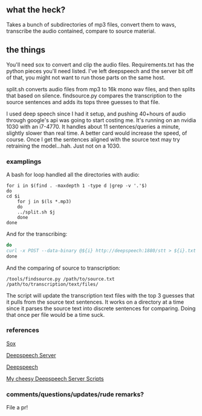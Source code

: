 ## what the heck?
Takes a bunch of subdirectories of mp3 files, convert them to wavs, transcribe the audio contained, compare to source material.

## the things
  
You'll need sox to convert and clip the audio files.  Requirements.txt has the python pieces you'll need listed.  I've left deepspeech and the server bit off of that, you might not want to run those parts on the same host. 

split.sh converts audio files from mp3 to 16k mono wav files, and then splits that based on silence.  findsource.py compares the transcription to the source sentences and adds its tops three guesses to that file.  

I used deep speech since I had it setup, and pushing 40+hours of audio through google's api was going to start costing me. It's running on an nvidia 1030 with an i7-4770.  It handles about 11 sentences/queries a minute, slightly slower than real time. A better card would increase the speed, of course. Once I get the sentences aligned with the source text may try retraining the model...hah.  Just not on a 1030.

### examplings

A bash for loop handled all the directories with audio:
```
for i in $(find . -maxdepth 1 -type d |grep -v '.'$)
do
cd $i
    for j in $(ls *.mp3)
    do
    ../split.sh $j
    done
done
```
And for the transcribing:

```for i in $(ls *.wav)
do
curl -x POST --data-binary @${i} http://deepspeech:1880/stt > ${i}.txt
done
```

And the comparing of source to transcription:

```
/tools/findsource.py /path/to/source.txt /path/to/transcription/text/files/
```

The script will update the transcription text files with the top 3 guesses that it pulls from the source text sentences.  It works on a directory at a time since it parses the source text into discrete sentences for comparing.  Doing that once per file would be a time suck.

### references

[Sox](http://sox.sourceforge.net/sox.html)

[Deepspeech Server](https://github.com/MainRo/deepspeech-server)

[Deepspeech](https://github.com/mozilla/DeepSpeech)

[My cheesy Deepspeech Server Scripts](https://github.com/el-tocino/DSSS)

### comments/questions/updates/rude remarks?

File a pr!
